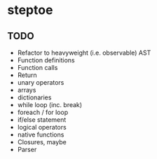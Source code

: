 # steptoe

## TODO

  * Refactor to heavyweight (i.e. observable) AST
  * Function definitions
  * Function calls
  * Return
  * unary operators
  * arrays
  * dictionaries
  * while loop (inc. break)
  * foreach / for loop
  * if/else statement
  * logical operators
  * native functions
  * Closures, maybe
  * Parser